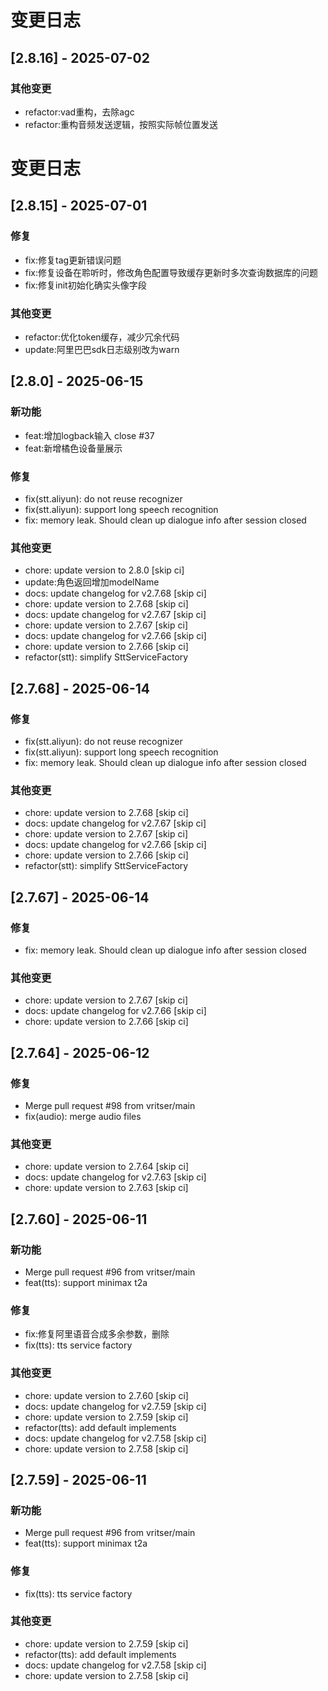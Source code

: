 # 变更日志
## [2.8.16] - 2025-07-02
### 其他变更
- refactor:vad重构，去除agc
- refactor:重构音频发送逻辑，按照实际帧位置发送

# 变更日志
## [2.8.15] - 2025-07-01

### 修复
- fix:修复tag更新错误问题
- fix:修复设备在聆听时，修改角色配置导致缓存更新时多次查询数据库的问题
- fix:修复init初始化确实头像字段

### 其他变更
- refactor:优化token缓存，减少冗余代码
- update:阿里巴巴sdk日志级别改为warn

## [2.8.0] - 2025-06-15

### 新功能
- feat:增加logback输入 close #37
- feat:新增橘色设备量展示

### 修复
- fix(stt.aliyun): do not reuse recognizer
- fix(stt.aliyun): support long speech recognition
- fix: memory leak. Should clean up dialogue info after session closed

### 其他变更
- chore: update version to 2.8.0 [skip ci]
- update:角色返回增加modelName
- docs: update changelog for v2.7.68 [skip ci]
- chore: update version to 2.7.68 [skip ci]
- docs: update changelog for v2.7.67 [skip ci]
- chore: update version to 2.7.67 [skip ci]
- docs: update changelog for v2.7.66 [skip ci]
- chore: update version to 2.7.66 [skip ci]
- refactor(stt): simplify SttServiceFactory

## [2.7.68] - 2025-06-14

### 修复
- fix(stt.aliyun): do not reuse recognizer
- fix(stt.aliyun): support long speech recognition
- fix: memory leak. Should clean up dialogue info after session closed

### 其他变更
- chore: update version to 2.7.68 [skip ci]
- docs: update changelog for v2.7.67 [skip ci]
- chore: update version to 2.7.67 [skip ci]
- docs: update changelog for v2.7.66 [skip ci]
- chore: update version to 2.7.66 [skip ci]
- refactor(stt): simplify SttServiceFactory

## [2.7.67] - 2025-06-14

### 修复
- fix: memory leak. Should clean up dialogue info after session closed

### 其他变更
- chore: update version to 2.7.67 [skip ci]
- docs: update changelog for v2.7.66 [skip ci]
- chore: update version to 2.7.66 [skip ci]

## [2.7.64] - 2025-06-12

### 修复
- Merge pull request #98 from vritser/main
- fix(audio): merge audio files

### 其他变更
- chore: update version to 2.7.64 [skip ci]
- docs: update changelog for v2.7.63 [skip ci]
- chore: update version to 2.7.63 [skip ci]

## [2.7.60] - 2025-06-11

### 新功能
- Merge pull request #96 from vritser/main
- feat(tts): support minimax t2a

### 修复
- fix:修复阿里语音合成多余参数，删除
- fix(tts): tts service factory

### 其他变更
- chore: update version to 2.7.60 [skip ci]
- docs: update changelog for v2.7.59 [skip ci]
- chore: update version to 2.7.59 [skip ci]
- refactor(tts): add default implements
- docs: update changelog for v2.7.58 [skip ci]
- chore: update version to 2.7.58 [skip ci]

## [2.7.59] - 2025-06-11

### 新功能
- Merge pull request #96 from vritser/main
- feat(tts): support minimax t2a

### 修复
- fix(tts): tts service factory

### 其他变更
- chore: update version to 2.7.59 [skip ci]
- refactor(tts): add default implements
- docs: update changelog for v2.7.58 [skip ci]
- chore: update version to 2.7.58 [skip ci]

